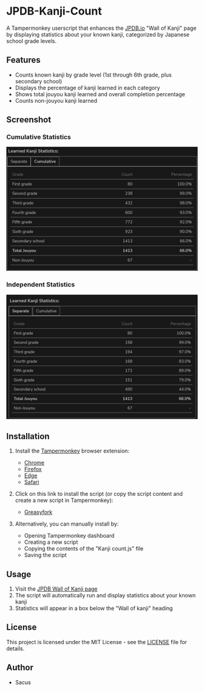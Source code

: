 # JPDB-Kanji-Count

A Tampermonkey userscript that enhances the [JPDB.io](https://jpdb.io) "Wall of Kanji" page by displaying statistics about your known kanji, categorized by Japanese school grade levels.

## Features

- Counts known kanji by grade level (1st through 6th grade, plus secondary school)
- Displays the percentage of kanji learned in each category
- Shows total jouyou kanji learned and overall completion percentage
- Counts non-jouyou kanji learned

## Screenshot

### Cumulative Statistics
![img.png](img.png)

### Independent Statistics
![img_1.png](img_1.png)
## Installation

1. Install the [Tampermonkey](https://www.tampermonkey.net/) browser extension:
   - [Chrome](https://chrome.google.com/webstore/detail/tampermonkey/dhdgffkkebhmkfjojejmpbldmpobfkfo)
   - [Firefox](https://addons.mozilla.org/en-US/firefox/addon/tampermonkey/)
   - [Edge](https://microsoftedge.microsoft.com/addons/detail/tampermonkey/iikmkjmpaadaobahmlepeloendndfphd)
   - [Safari](https://apps.apple.com/app/tampermonkey/id1482490089)

2. Click on this link to install the script (or copy the script content and create a new script in Tampermonkey):
   - [Greasyfork](https://greasyfork.org/en/scripts/537654-kanji-counter)

3. Alternatively, you can manually install by:
   - Opening Tampermonkey dashboard
   - Creating a new script
   - Copying the contents of the "Kanji count.js" file
   - Saving the script

## Usage

1. Visit the [JPDB Wall of Kanji page](https://jpdb.io/labs/wall-of-kanji)
2. The script will automatically run and display statistics about your known kanji
3. Statistics will appear in a box below the "Wall of kanji" heading

## License

This project is licensed under the MIT License - see the [LICENSE](LICENSE) file for details.

## Author

- Sacus
